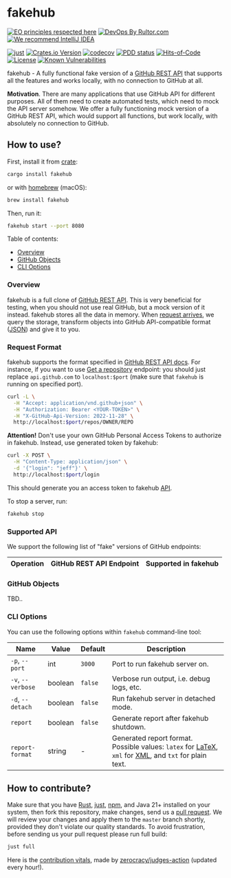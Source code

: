 # fakehub

[![EO principles respected here](https://www.elegantobjects.org/badge.svg)](https://www.elegantobjects.org)
[![DevOps By Rultor.com](http://www.rultor.com/b/h1alexbel/fakehub)](http://www.rultor.com/p/h1alexbel/fakehub)
[![We recommend IntelliJ IDEA](https://www.elegantobjects.org/intellij-idea.svg)](https://www.jetbrains.com/idea/)

[![just](https://github.com/h1alexbel/fakehub/actions/workflows/just.yml/badge.svg)](https://github.com/h1alexbel/fakehub/actions/workflows/just.yml)
[![Crates.io Version](https://img.shields.io/crates/v/fakehub)](https://crates.io/crates/fakehub)
[![codecov](https://codecov.io/gh/h1alexbel/fakehub/graph/badge.svg?token=0bcdqd2UKT)](https://codecov.io/gh/h1alexbel/fakehub)
[![PDD status](http://www.0pdd.com/svg?name=h1alexbel/fakehub)](http://www.0pdd.com/p?name=h1alexbel/fakehub)
[![Hits-of-Code](https://hitsofcode.com/github/h1alexbel/fakehub)](https://hitsofcode.com/view/github/h1alexbel/fakehub)
[![License](https://img.shields.io/badge/license-MIT-green.svg)](https://github.com/h1alexbel/fakehub/blob/master/LICENSE.txt)
[![Known Vulnerabilities](https://snyk.io/test/github/h1alexbel/fakehub/badge.svg)](https://snyk.io/test/github/h1alexbel/fakehub)

fakehub - A fully functional fake version of a [GitHub REST API] that supports all
the features and works locally, with no connection to GitHub at all.

**Motivation**. There are many applications that use GitHub API for different
purposes. All of them need to create automated tests, which need to mock the
API server somehow. We offer a fully functioning mock version of a GitHub REST
API, which would support all functions, but work locally, with absolutely no
connection to GitHub.

## How to use?

First, install it from [crate][fakehub-crate]:

```bash
cargo install fakehub
```

or with [homebrew] (macOS):

```bash
brew install fakehub
```

Then, run it:

```bash
fakehub start --port 8080
```

Table of contents:

* [Overview](#overview)
* [GitHub Objects](#github-objects)
* [CLI Options](#cli-options)

### Overview

fakehub is a full clone of [GitHub REST API]. This is very beneficial for
testing, when you should not use real GitHub, but a mock version of it instead.
fakehub stores all the data in memory. When [request arrives](#request-format),
we query the storage, transform objects into GitHub API-compatible format
([JSON]) and give it to you.

### Request Format

fakehub supports the format specified in [GitHub REST API docs][GitHub REST API].
For instance, if you want to use [Get a repository][GitHub REST API Get Repo]
endpoint: you should just replace `api.github.com` to `localhost:$port` (make
sure that `fakehub` is running on specified port).

```bash
curl -L \
  -H "Accept: application/vnd.github+json" \
  -H "Authorization: Bearer <YOUR-TOKEN>" \
  -H "X-GitHub-Api-Version: 2022-11-28" \
  http://localhost:$port/repos/OWNER/REPO
```

**Attention!** Don't use your own GitHub Personal Access Tokens to authorize in
fakehub. Instead, use generated token by fakehub:

```bash
curl -X POST \
  -H "Content-Type: application/json" \
  -d '{"login": "jeff"}' \
  http://localhost:$port/login
```

This should generate you an access token to fakehub [API](#supported-api).

To stop a server, run:

```bash
fakehub stop
```

### Supported API

We support the following list of "fake" versions of GitHub endpoints:

| Operation | GitHub REST API Endpoint | Supported in fakehub |
|-----------|--------------------------|----------------------|

### GitHub Objects

TBD..

### CLI Options

You can use the following options within `fakehub` command-line tool:

| Name              | Value   | Default | Description                                                                                               |
|-------------------|---------|---------|-----------------------------------------------------------------------------------------------------------|
| `-p`, `--port`    | int     | `3000`  | Port to run fakehub server on.                                                                            |
| `-v`, `--verbose` | boolean | `false` | Verbose run output, i.e. debug logs, etc.                                                                 |
| `-d`,  `--detach` | boolean | `false` | Run fakehub server in detached mode.                                                                      |
| `report`          | boolean | `false` | Generate report after fakehub shutdown.                                                                   |
| `report-format`   | string  | -       | Generated report format. Possible values: `latex` for [LaTeX], `xml` for [XML], and `txt` for plain text. |

## How to contribute?

Make sure that you have [Rust], [just], [npm], and Java 21+ installed on your
system, then fork this repository, make changes, send us a
[pull request][guidelines]. We will review your changes and apply them to the
`master` branch shortly, provided they don't violate our quality standards. To
avoid frustration, before sending us your pull request please run full build:

```bash
just full
```

Here is the [contribution vitals][Zerocracy Vitals], made by [zerocracy/judges-action]
(updated every hour!).

[GitHub REST API]: https://docs.github.com/en/rest?apiVersion=2022-11-28
[homebrew]: https://brew.sh
[fakehub-crate]: https://crates.io/crates/fakehub
[LaTeX]: https://en.wikipedia.org/wiki/LaTeX
[XML]: https://en.wikipedia.org/wiki/XML
[JSON]: https://en.wikipedia.org/wiki/JSON
[Rust]: https://www.rust-lang.org/tools/install
[npm]: https://docs.npmjs.com/downloading-and-installing-node-js-and-npm
[guidelines]: https://www.yegor256.com/2014/04/15/github-guidelines.html
[just]: https://just.systems/man/en/chapter_4.html
[Zerocracy Vitals]: https://www.h1alexbel.xyz/fakehub/zerocracy/fakehub-vitals.html
[zerocracy/judges-action]: https://github.com/zerocracy/judges-action
[GitHub REST API Get Repo]: https://docs.github.com/en/rest/repos/repos?apiVersion=2022-11-28#get-a-repository
